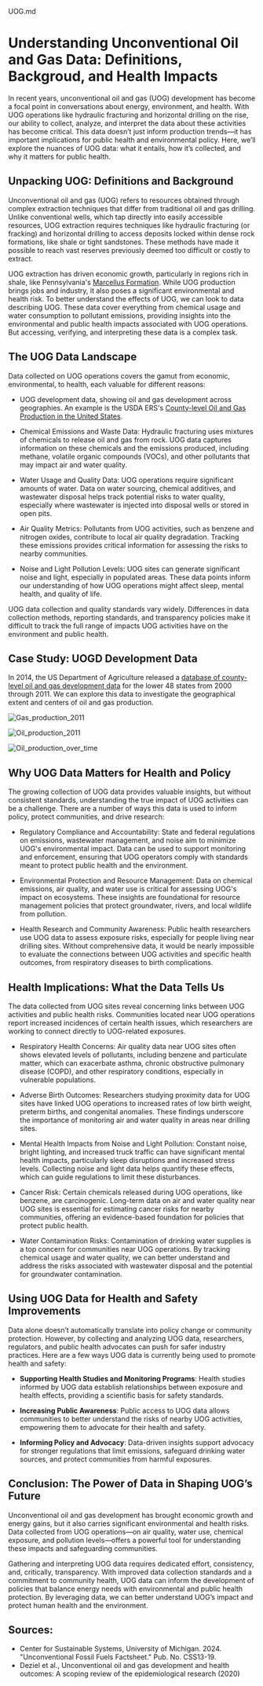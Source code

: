 UOG.md

# Understanding Unconventional Oil and Gas Data: Definitions, Backgroud, and Health Impacts

In recent years, unconventional oil and gas (UOG) development has become a focal point in conversations about energy, environment, and health. With UOG operations like hydraulic fracturing and horizontal drilling on the rise, our ability to collect, analyze, and interpret the data about these activities has become critical. This data doesn’t just inform production trends—it has important implications for public health and environmental policy. Here, we’ll explore the nuances of UOG data: what it entails, how it’s collected, and why it matters for public health.

## Unpacking UOG: Definitions and Background

Unconventional oil and gas (UOG) refers to resources obtained through complex extraction techniques that differ from traditional oil and gas drilling. Unlike conventional wells, which tap directly into easily accessible resources, UOG extraction requires techniques like hydraulic fracturing (or fracking) and horizontal drilling to access deposits locked within dense rock formations, like shale or tight sandstones. These methods have made it possible to reach vast reserves previously deemed too difficult or costly to extract.

UOG extraction has driven economic growth, particularly in regions rich in shale, like Pennsylvania's [Marcellus Formation](https://www.dep.pa.gov/Business/Energy/OilandGasPrograms/OilandGasMgmt/Marcellus-Shale/Pages/default.aspx). While UOG production brings jobs and industry, it also poses a significant environmental and health risk. To better understand the effects of UOG, we can look to data describing UOG. These data cover everything from chemical usage and water consumption to pollutant emissions, providing insights into the environmental and public health impacts associated with UOG operations. But accessing, verifying, and interpreting these data is a complex task.

## The UOG Data Landscape

Data collected on UOG operations covers the gamut from economic, environmental, to health, each valuable for different reasons:

 * UOG development data, showing oil and gas development across geographies. An example is the USDA ERS's [County-level Oil and Gas Production in the United States](https://www.ers.usda.gov/data-products/county-level-oil-and-gas-production-in-the-united-states/documentation-and-maps/).
 
 * Chemical Emissions and Waste Data: Hydraulic fracturing uses mixtures of chemicals to release oil and gas from rock. UOG data captures information on these chemicals and the emissions produced, including methane, volatile organic compounds (VOCs), and other pollutants that may impact air and water quality.

* Water Usage and Quality Data: UOG operations require significant amounts of water. Data on water sourcing, chemical additives, and wastewater disposal helps track potential risks to water quality, especially where wastewater is injected into disposal wells or stored in open pits.

* Air Quality Metrics: Pollutants from UOG activities, such as benzene and nitrogen oxides, contribute to local air quality degradation. Tracking these emissions provides critical information for assessing the risks to nearby communities.

* Noise and Light Pollution Levels: UOG sites can generate significant noise and light, especially in populated areas. These data points inform our understanding of how UOG operations might affect sleep, mental health, and quality of life.

UOG data collection and quality standards vary widely. Differences in data collection methods, reporting standards, and transparency policies make it difficult to track the full range of impacts UOG activities have on the environment and public health.

## Case Study: UOGD Development Data
In 2014, the US Department of Agriculture released a [database of county-level oil and gas development data](https://www.ers.usda.gov/data-products/county-level-oil-and-gas-production-in-the-united-states/documentation-and-maps/) for the lower 48 states from 2000 through 2011. We can explore this data to investigate the geographical extent and centers of oil and gas production. 

![Gas_production_2011](../gas_production_2011.svg)

![Oil_production_2011](../oil_production_2011.svg)

![Oil_production_over_time](../oil_production_over_time.svg)
## Why UOG Data Matters for Health and Policy

The growing collection of UOG data provides valuable insights, but without consistent standards, understanding the true impact of UOG activities can be a challenge. There are a number of ways this data is used to inform policy, protect communities, and drive research:

* Regulatory Compliance and Accountability: State and federal regulations on emissions, wastewater management, and noise aim to minimize UOG's environmental impact. Data can be used to support monitoring and enforcement, ensuring that UOG operators comply with standards meant to protect public health and the environment.

* Environmental Protection and Resource Management: Data on chemical emissions, air quality, and water use is critical for assessing UOG's impact on ecosystems. These insights are foundational for resource management policies that protect groundwater, rivers, and local wildlife from pollution.

* Health Research and Community Awareness: Public health researchers use UOG data to assess exposure risks, especially for people living near drilling sites. Without comprehensive data, it would be nearly impossible to evaluate the connections between UOG activities and specific health outcomes, from respiratory diseases to birth complications.

## Health Implications: What the Data Tells Us

The data collected from UOG sites reveal concerning links between UOG activities and public health risks. Communities located near UOG operations report increased incidences of certain health issues, which researchers are working to connect directly to UOG-related exposures.

* Respiratory Health Concerns: Air quality data near UOG sites often shows elevated levels of pollutants, including benzene and particulate matter, which can exacerbate asthma, chronic obstructive pulmonary disease (COPD), and other respiratory conditions, especially in vulnerable populations.

* Adverse Birth Outcomes: Researchers studying proximity data for UOG sites have linked UOG operations to increased rates of low birth weight, preterm births, and congenital anomalies. These findings underscore the importance of monitoring air and water quality in areas near drilling sites.

* Mental Health Impacts from Noise and Light Pollution: Constant noise, bright lighting, and increased truck traffic can have significant mental health impacts, particularly sleep disruptions and increased stress levels. Collecting noise and light data helps quantify these effects, which can guide regulations to limit these disturbances.

* Cancer Risk: Certain chemicals released during UOG operations, like benzene, are carcinogenic. Long-term data on air and water quality near UOG sites is essential for estimating cancer risks for nearby communities, offering an evidence-based foundation for policies that protect public health.

* Water Contamination Risks: Contamination of drinking water supplies is a top concern for communities near UOG operations. By tracking chemical usage and water quality, we can better understand and address the risks associated with wastewater disposal and the potential for groundwater contamination.

## Using UOG Data for Health and Safety Improvements

Data alone doesn’t automatically translate into policy change or community protection. However, by collecting and analyzing UOG data, researchers, regulators, and public health advocates can push for safer industry practices. Here are a few ways UOG data is currently being used to promote health and safety:

* **Supporting Health Studies and Monitoring Programs**: Health studies informed by UOG data establish relationships between exposure and health effects, providing a scientific basis for safety standards.

* **Increasing Public Awareness**: Public access to UOG data allows communities to better understand the risks of nearby UOG activities, empowering them to advocate for their health and safety.

* **Informing Policy and Advocacy**: Data-driven insights support advocacy for stronger regulations that limit emissions, safeguard drinking water sources, and protect communities from harmful exposures.

## Conclusion: The Power of Data in Shaping UOG’s Future

Unconventional oil and gas development has brought economic growth and energy gains, but it also carries significant environmental and health risks. Data collected from UOG operations—on air quality, water use, chemical exposure, and pollution levels—offers a powerful tool for understanding these impacts and safeguarding communities.

Gathering and interpreting UOG data requires dedicated effort, consistency, and, critically, transparency. With improved data collection standards and a commitment to community health, UOG data can inform the development of policies that balance energy needs with environmental and public health protection. By leveraging data, we can better understand UOG’s impact and protect human health and the environment.

## Sources:
* Center for Sustainable Systems, University of Michigan. 2024. "Unconventional Fossil Fuels Factsheet." Pub. No. CSS13-19.
* Deziel et al., Unconventional oil and gas development and health outcomes: A scoping review of the epidemiological research (2020)